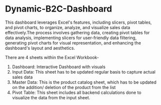 # Dynamic-B2C-Dashboard
 This dashboard leverages Excel's features, including slicers, pivot tables, and pivot charts, to organize, analyze, and visualize sales data effectively.The process involves gathering data, creating pivot tables for data analysis, implementing slicers for user-friendly data filtering, generating pivot charts for visual representation, and enhancing the dashboard's layout and aesthetics. 

 There are 4 sheets within the Excel Workbook-
1. Dashboard: Interactive Dashboard with visuals
2. Input Data: This sheet has to be updated regular basis to capture actual sales data
3. Master Data: This is the product catalog sheet, which has to be updated on the addition/ deletion of the product from the list
4. Pivot Table: This sheet includes all backend calculations done to visualize the data from the input sheet.

